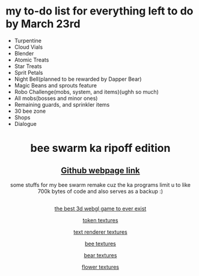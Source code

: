 # my to-do list for everything left to do by March 23rd

- Turpentine
- Cloud Vials
- Blender
- Atomic Treats
- Star Treats
- Sprit Petals
- Night Bell(planned to be rewarded by Dapper Bear)
- Magic Beans and sprouts feature
- Robo Challenge(mobs, system, and items)(ughh so much)
- All mobs(bosses and minor ones)
- Remaining guards, and sprinkler items
- 30 bee zone
- Shops
- Dialogue


<div align="center">

# bee swarm ka ripoff edition

## [Github webpage link](https://dddatt.github.io/bss)

some stuffs for my bee swarm remake cuz the ka programs limit u to like 700k bytes of code and also serves as a backup :)

##

[the best 3d webgl game to ever exist](https://www.khanacademy.org/computer-programming/bss/5078889163440128)

[token textures](https://www.khanacademy.org/computer-programming/effects-atlas/5503726222622720)

[text renderer textures](https://www.khanacademy.org/computer-programming/beequip-atlas/6119846204456960)

[bee textures](https://www.khanacademy.org/computer-programming/bee-atlas/6745707267538944)

[bear textures](https://www.khanacademy.org/computer-programming/bear-atlas/5322361823346688)

[flower textures](https://www.khanacademy.org/computer-programming/flower-atlas/5172660060340224)
</div>
